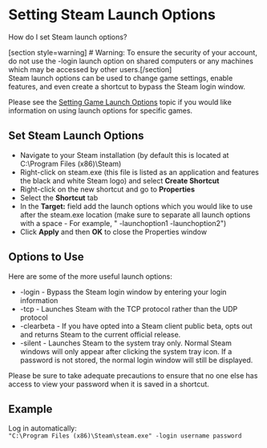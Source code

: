 # Setting Steam Launch Options

How do I set Steam launch options?  
  
[section style=warning] # Warning:
To ensure the security of your account, do not use the -login launch option on shared computers or any machines which may be accessed by other users.[/section]  
Steam launch options can be used to change game settings, enable features, and even create a shortcut to bypass the Steam login window.  
  
Please see the [Setting Game Launch Options](https://help.steampowered.com/en/faqs/view/7D01-D2DD-D75E-2955) topic if you would like information on using launch options for specific games.  
  
## Set Steam Launch Options

* Navigate to your Steam installation (by default this is located at C:\Program Files (x86)\Steam)
* Right-click on steam.exe (this file is listed as an application and features the black and white Steam logo) and select **Create Shortcut**
* Right-click on the new shortcut and go to **Properties**
* Select the **Shortcut** tab
* In the **Target:** field add the launch options which you would like to use after the steam.exe location (make sure to separate all launch options with a space - For example, " -launchoption1 -launchoption2")
* Click **Apply** and then **OK** to close the Properties window

  
  
## Options to Use
Here are some of the more useful launch options:  

* -login      - Bypass the Steam login window by entering your login information
* -tcp - Launches Steam with the TCP protocol rather than the UDP protocol
* -clearbeta - If you have opted into a Steam client public beta, opts out and returns Steam to the current official release.
* -silent - Launches Steam to the system tray only. Normal Steam windows will only appear after clicking the system tray icon. If a password is not stored, the normal login window will still be displayed.

  
Please be sure to take adequate precautions to ensure that no one else has access to view your password when it is saved in a shortcut.  
  
## Example
Log in automatically:  
`"C:\Program Files (x86)\Steam\steam.exe" -login username password`  
  
